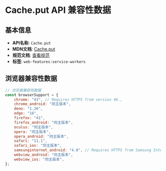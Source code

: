 # Cache.put API 兼容性数据

## 基本信息

- **API名称**: `Cache.put`
- **MDN文档**: [Cache.put](https://developer.mozilla.org/docs/Web/API/Cache/put)
- **规范文档**: [查看规范](https://w3c.github.io/ServiceWorker/#cache-put)
- **标签**: `web-features:service-workers`

## 浏览器兼容性数据

```javascript
// 浏览器兼容性数据
const browserSupport = {
    chrome: "43", // Requires HTTPS from version 46.,
    chrome_android: "同主版本",
    deno: "1.26",
    edge: "16",
    firefox: "41",
    firefox_android: "同主版本",
    oculus: "同主版本",
    opera: "同主版本",
    opera_android: "同主版本",
    safari: "11.1",
    safari_ios: "同主版本",
    samsunginternet_android: "4.0", // Requires HTTPS from Samsung Internet 5.0.,
    webview_android: "同主版本",
    webview_ios: "同主版本",
};

```

